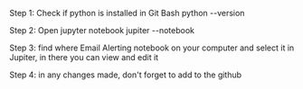 Step 1: Check if python is installed in Git Bash
python --version

Step 2: Open jupyter notebook
jupiter --notebook

Step 3: find where Email Alerting notebook on your computer and select it in Jupiter, in there you can view and edit it

Step 4: in any changes made, don't forget to add to the github
